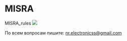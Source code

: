 # MISRA
 MISRA_rules
![](https://github.com/nr-electronics/master/MISRA/Logo.JPG)

По всем вопросам пишите: nr.electronicss@gmail.com
